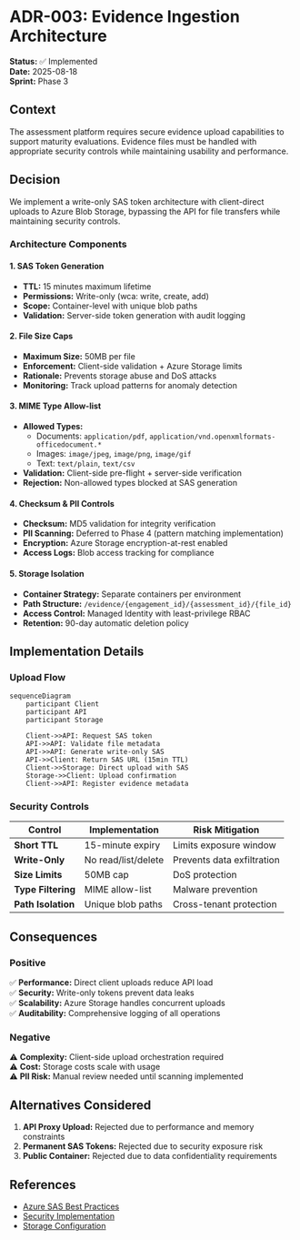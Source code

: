 # ADR-003: Evidence Ingestion Architecture

**Status:** ✅ Implemented  
**Date:** 2025-08-18  
**Sprint:** Phase 3  

## Context

The assessment platform requires secure evidence upload capabilities to support maturity evaluations. Evidence files must be handled with appropriate security controls while maintaining usability and performance.

## Decision

We implement a write-only SAS token architecture with client-direct uploads to Azure Blob Storage, bypassing the API for file transfers while maintaining security controls.

### Architecture Components

#### 1. **SAS Token Generation**
- **TTL:** 15 minutes maximum lifetime
- **Permissions:** Write-only (wca: write, create, add)
- **Scope:** Container-level with unique blob paths
- **Validation:** Server-side token generation with audit logging

#### 2. **File Size Caps**
- **Maximum Size:** 50MB per file
- **Enforcement:** Client-side validation + Azure Storage limits
- **Rationale:** Prevents storage abuse and DoS attacks
- **Monitoring:** Track upload patterns for anomaly detection

#### 3. **MIME Type Allow-list**
- **Allowed Types:**
  - Documents: `application/pdf`, `application/vnd.openxmlformats-officedocument.*`
  - Images: `image/jpeg`, `image/png`, `image/gif`
  - Text: `text/plain`, `text/csv`
- **Validation:** Client-side pre-flight + server-side verification
- **Rejection:** Non-allowed types blocked at SAS generation

#### 4. **Checksum & PII Controls**
- **Checksum:** MD5 validation for integrity verification
- **PII Scanning:** Deferred to Phase 4 (pattern matching implementation)
- **Encryption:** Azure Storage encryption-at-rest enabled
- **Access Logs:** Blob access tracking for compliance

#### 5. **Storage Isolation**
- **Container Strategy:** Separate containers per environment
- **Path Structure:** `/evidence/{engagement_id}/{assessment_id}/{file_id}`
- **Access Control:** Managed Identity with least-privilege RBAC
- **Retention:** 90-day automatic deletion policy

## Implementation Details

### Upload Flow

```mermaid
sequenceDiagram
    participant Client
    participant API
    participant Storage
    
    Client->>API: Request SAS token
    API->>API: Validate file metadata
    API->>API: Generate write-only SAS
    API->>Client: Return SAS URL (15min TTL)
    Client->>Storage: Direct upload with SAS
    Storage->>Client: Upload confirmation
    Client->>API: Register evidence metadata
```

### Security Controls

| Control | Implementation | Risk Mitigation |
|---------|---------------|-----------------|
| **Short TTL** | 15-minute expiry | Limits exposure window |
| **Write-Only** | No read/list/delete | Prevents data exfiltration |
| **Size Limits** | 50MB cap | DoS protection |
| **Type Filtering** | MIME allow-list | Malware prevention |
| **Path Isolation** | Unique blob paths | Cross-tenant protection |

## Consequences

### Positive
✅ **Performance:** Direct client uploads reduce API load  
✅ **Security:** Write-only tokens prevent data leaks  
✅ **Scalability:** Azure Storage handles concurrent uploads  
✅ **Auditability:** Comprehensive logging of all operations  

### Negative
⚠️ **Complexity:** Client-side upload orchestration required  
⚠️ **Cost:** Storage costs scale with usage  
⚠️ **PII Risk:** Manual review needed until scanning implemented  

## Alternatives Considered

1. **API Proxy Upload:** Rejected due to performance and memory constraints
2. **Permanent SAS Tokens:** Rejected due to security exposure risk
3. **Public Container:** Rejected due to data confidentiality requirements

## References

- [Azure SAS Best Practices](https://docs.microsoft.com/azure/storage/common/storage-sas-overview)
- [Security Implementation](./SECURITY.md#evidence-upload-security)
- [Storage Configuration](../app/storage/blob_store.py)